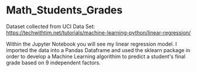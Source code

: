 # Math_Students_Grades

Dataset collected from UCI Data Set: https://techwithtim.net/tutorials/machine-learning-python/linear-regression/

Within the Jupyter Notebook you will see my linear regression model. I imported the data into a Pandas Dataframe and used the sklearn package in order to develop a Machine Learning algorithim to predict a student's final grade based on 9 independent factors.

